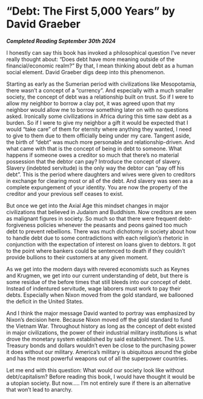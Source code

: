 # “Debt: The First 5,000 Years” by David Graeber

***Completed Reading September 30th 2024***

I honestly can say this book has invoked a philosophical question I’ve never really thought about: “Does debt have more meaning outside of the financial/economic realm?” By that, I mean thinking about debt as a human social element. David Graeber digs deep into this phenomenon.

Starting as early as the Sumerian period with civilizations like Mesopotamia, there wasn’t a concept of a “currency”. And especially with a much smaller society, the concept of debt was a relationship built on trust. So if I were to allow my neighbor to borrow a clay pot, it was agreed upon that my neighbor would allow me to borrow something later on with no questions asked. Ironically some civilizations in Africa during this time saw debt as a burden. So if I were to give my neighbor a gift it would be expected that I would “take care” of them for eternity where anything they wanted, I need to give to them due to them officially being under my care. Tangent aside, the birth of “debt” was much more personable and relationship-driven. And what came with that is the concept of being in debt to someone. What happens if someone owes a creditor so much that there’s no material possession that the debtor can pay? Introduce the concept of slavery. Slavery (indebted servitude) is the only way the debtor can “pay off his debt”. This is the period where daughters and wives were given to creditors in exchange for clearing most or all of the debt. And slavery was seen as a complete expungement of your identity. You are now the property of the creditor and your previous self ceases to exist.

But once we get into the Axial Age this mindset changes in major civilizations that believed in Judaism and Buddhism. Now creditors are seen as malignant figures in society. So much so that there were frequent debt-forgiveness policies whenever the peasants and peons gained too much debt to prevent rebellions. There was much dichotomy in society about how to handle debt due to some contradictions with each religion’s rhetoric in conjunction with the expectation of interest on loans given to debtors. It got to the point where bankers could be sentenced to death if they couldn’t provide bullions to their customers at any given moment.

As we get into the modern days with revered economists such as Keynes and Krugmen, we get into our current understanding of debt, but there is some residue of the before times that still bleeds into our concept of debt. Instead of indentured servitude, wage laborers must work to pay their debts. Especially when Nixon moved from the gold standard, we ballooned the deficit in the United States.

And I think the major message David wanted to portray was emphasized by Nixon’s decision here. Because Nixon moved off the gold standard to fund the Vietnam War. Throughout history as long as the concept of debt existed in major civilizations, the power of their industrial military institutions is what drove the monetary system established by said establishment. The U.S. Treasury bonds and dollars wouldn’t even be close to the purchasing power it does without our military. America’s military is ubiquitous around the globe and has the most powerful weapons out of all the superpower countries.

Let me end with this question: What would our society look like without debt/capitalism? Before reading this book, I would have thought it would be a utopian society. But now….. I’m not entirely sure if there is an alternative that won’t lead to anarchy.
